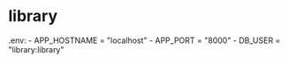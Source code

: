# library

.env:   - APP_HOSTNAME = "localhost"
        - APP_PORT = "8000"
        - DB_USER = "library:library"
